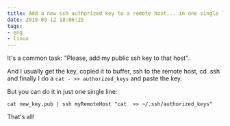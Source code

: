```yaml
---
title: Add a new ssh authorized key to a remote host... in one single line
date: 2019-09-12 18:06:25
tags:
- eng
- linux
---
```


It's a common task: "Please, add my public ssh key to that host".

And I usually get the key, copied it to buffer, ssh to the remote host, cd .ssh and
finally I do a `cat - >> authorized_keys` and paste the key.

But you can do it in just one single line:

```
cat new_key.pub | ssh myRemoteHost "cat  >> ~/.ssh/authorized_keys"
```

That's all!


